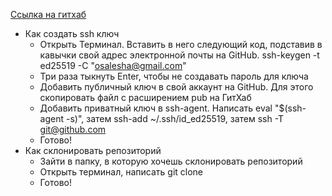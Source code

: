 [Ссылка на гитхаб](https://github.com/AlexeyOsipov742)
* Как создать ssh ключ
    * Открыть Терминал. Вставить в него следующий код, подставив в кавычки свой адрес электронной почты на GitHub.
    ssh-keygen -t ed25519 -C "osalesha@gmail.com"
    * Три раза тыкнуть Enter, чтобы не создавать пароль для ключа
    * Добавить публичный ключ в свой аккаунт на GitHub. Для этого скопировать файл с расширением pub на ГитХаб
    * Добавить приватный ключ в ssh-agent. Написать eval "$(ssh-agent -s)", затем ssh-add ~/.ssh/id_ed25519, затем ssh -T git@github.com
    * Готово!
* Как склонировать репозиторий
    * Зайти  в папку, в которую хочешь склонировать репозиторий
    * Открыть терминал, написать git clone
    * Готово!
    
